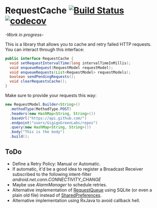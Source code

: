 # RequestCache [![Build Status](https://travis-ci.org/Zireck/RequestCache.svg?branch=master)](https://travis-ci.org/Zireck/RequestCache) [![codecov](https://codecov.io/gh/Zireck/RequestCache/branch/master/graph/badge.svg)](https://codecov.io/gh/Zireck/RequestCache)
*-Work in progress-*

This is a library that allows you to cache and retry failed HTTP requests.
You can interact through this interface:
```java
public interface RequestCache {
  void setRequestIntervalTime(long intervalTimeInMillis);
  void enqueueRequest(RequestModel requestModel);
  void enqueueRequests(List<RequestModel> requestModels);
  boolean sendPendingRequests();
  void clearRequestsCache();
}
```

Make sure to provide your requests this way:
```java
new RequestModel.Builder<String>()
  .methodType(MethodType.POST)
  .headers(new HashMap<String, String>())
  .baseUrl("https://api.github.com/")
  .endpoint("users/GigigoGreenLabs/repos")
  .query(new HashMap<String, String>())
  .body("This is the body")
  .build();
```

## ToDo
* Define a Retry Policy: Manual or Automatic.
* If automatic, it'd be a good idea to register a Broadcast Receiver subscribed to the following intent-filter *android.net.conn.CONNECTIVITY_CHANGE*
* Maybe use *AlarmManager* to schedule retries.
* Alternative implementation of [RequestQueue](https://github.com/Zireck/RequestCache/blob/master/requestcache/src/main/java/com/zireck/requestcache/library/cache/RequestQueue.java) using SQLite (or even a plain old file) instead of [SharedPreferences](https://github.com/Zireck/RequestCache/blob/master/requestcache/src/main/java/com/zireck/requestcache/library/cache/SharedPreferencesQueue.java).
* Alternative implementation using RxJava to avoid callback hell.
